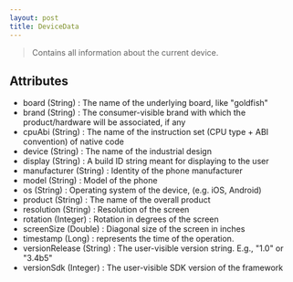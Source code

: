 ```yaml
---
layout: post
title: DeviceData
---
```


> Contains all information about the current device.

Attributes
----------
- board (String) : The name of the underlying board, like "goldfish"
- brand (String) : The consumer-visible brand with which the product/hardware will be associated, if any
- cpuAbi (String) : The name of the instruction set (CPU type + ABI convention) of native code
- device (String) : The name of the industrial design
- display (String) : A build ID string meant for displaying to the user
- manufacturer (String) : Identity of the phone manufacturer
- model (String) : Model of the phone
- os (String) : Operating system of the device, (e.g. iOS, Android)
- product (String) : The name of the overall product
- resolution (String) : Resolution of the screen
- rotation (Integer) : Rotation in degrees of the screen
- screenSize (Double) : Diagonal size of the screen in inches
- timestamp (Long) : represents the time of the operation.
- versionRelease (String) : The user-visible version string.  E.g., "1.0" or "3.4b5"
- versionSdk (Integer) : The user-visible SDK version of the framework
